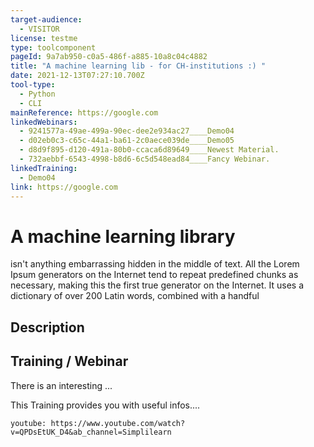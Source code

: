 ```yaml
---
target-audience:
  - VISITOR
license: testme
type: toolcomponent
pageId: 9a7ab950-c0a5-486f-a885-10a8c04c4882
title: "A machine learning lib - for CH-institutions :) "
date: 2021-12-13T07:27:10.700Z
tool-type:
  - Python
  - CLI
mainReference: https://google.com
linkedWebinars:
  - 9241577a-49ae-499a-90ec-dee2e934ac27____Demo04
  - d02eb0c3-c65c-44a1-ba61-2c0aece039de____Demo05
  - d8d9f895-d120-491a-80b0-ccaca6d89649____Newest Material.
  - 732aebbf-6543-4998-b8d6-6c5d548ead84____Fancy Webinar.
linkedTraining:
  - Demo04
link: https://google.com
---
```

# A machine learning library

isn't anything embarrassing hidden in the middle of text. All the Lorem Ipsum generators on the Internet tend to repeat predefined chunks as necessary, making this the first true generator on the Internet. It uses a dictionary of over 200 Latin words, combined with a handful

## Description

## Training / Webinar

There is an interesting ... 



This Training provides you with useful infos.... 

`youtube: https://www.youtube.com/watch?v=QPDsEtUK_D4&ab_channel=Simplilearn`